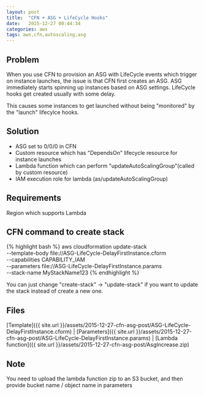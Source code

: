 ```yaml
---
layout: post
title:  "CFN + ASG + LifeCycle Hooks"
date:   2015-12-27 00:44:34
categories: aws
tags: aws,cfn,autoscaling,asg
---
```

## Problem

When you use CFN to provision an ASG with LifeCycle events which trigger on instance launches, the issue is that CFN first creates an ASG. ASG immediately starts spinning up instances based on ASG settings. LifeCycle hooks get created usually with some delay.  

This causes some instances to get launched without being "monitored" by the "launch" lifecylce hooks.  


## Solution

*   ASG set to 0/0/0 in CFN
*   Custom resource which has "DependsOn" lifecycle resource for instance launches
*   Lambda function which can perform "updateAutoScalingGroup"(called by custom resource)
*   IAM execution role for lambda (as/updateAutoScalingGroup)

## Requirements

Region which supports Lambda  

## CFN command to create stack

{% highlight bash %}
aws cloudformation update-stack \
    --template-body file://ASG-LifeCycle-DelayFirstInstance.cform  \
    --capabilities CAPABILITY_IAM \
    --parameters file://ASG-LifeCycle-DelayFirstInstance.params  \
    --stack-name MyStackName123
{% endhighlight %}

You can just change "create-stack" -> "update-stack" if you want to update the stack instead of create a new one.  

## Files

[Template]({{ site.url }}/assets/2015-12-27-cfn-asg-post/ASG-LifeCycle-DelayFirstInstance.cform) \| [Parameters]({{ site.url }}/assets/2015-12-27-cfn-asg-post/ASG-LifeCycle-DelayFirstInstance.params) \| [Lambda function]({{ site.url }}/assets/2015-12-27-cfn-asg-post/AsgIncrease.zip)

## Note

You need to upload the lambda function zip to an S3 bucket, and then provide bucket name / object name in parameters